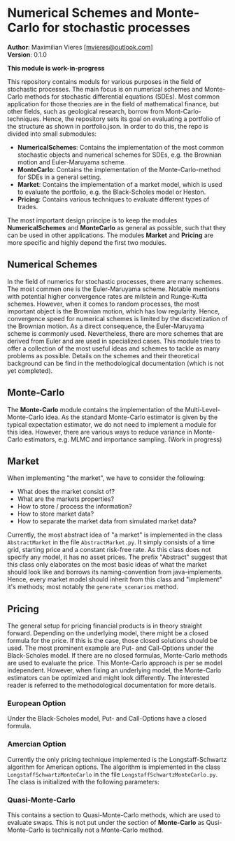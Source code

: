 # Numerical Schemes and Monte-Carlo for stochastic processes

**Author**: Maximilian Vieres [mvieres@outlook.com]\
**Version**: 0.1.0

**This module is work-in-progress**


This repository contains moduls for various purposes in the field of stochastic processes. 
The main focus is on numerical schemes and Monte-Carlo methods for stochastic differential equations (SDEs).
Most common application for those theories are in the field of mathematical finance, but other fields, such as geological research, borrow from Mont-Carlo-techniques.
Hence, the repository sets its goal on evaluating a portfolio of the structure as shown in portfolio.json. In order to do this, the repo is divided into small submodules:
- **NumericalSchemes**: Contains the implementation of the most common stochastic objects and numerical schemes for SDEs, e.g. the Brownian motion and Euler-Maruyama scheme.
- **MonteCarlo**: Contains the implementation of the Monte-Carlo-method for SDEs in a general setting.
- **Market**: Contains the implementation of a market model, which is used to evaluate the portfolio, e.g. the Black-Scholes model or Heston.
- **Pricing**: Contains various techniques to evaluate different types of trades.

The most important design principe is to keep the modules **NumericalSchemes** and **MonteCarlo** as general as possible, such that they can be used in other applications.
The modules **Market** and **Pricing** are more specific and highly depend the first two modules.

## Numerical Schemes
In the field of numerics for stochastic processes, there are many schemes. The most commen one is the Euler-Maruyama scheme. Notable mentions with potential higher convergence rates are milstein and Runge-Kutta schemes.
However, when it comes to random processes, the most important object is the Brownian motion, which has low regularity. Hence, convergence speed for numerical schemes is limited by the discretization of the Brownian motion.
As a direct consequence, the Euler-Maruyama scheme is commonly used. Nevertheless, there are more schemes that are derived from Euler and are used in specialized cases.
This module tries to offer a collection of the most useful ideas and schemes to tackle as many problems as possible.
Details on the schemes and their theoretical background can be find in the methodological documentation (which is not yet completed).


## Monte-Carlo
The **Monte-Carlo** module contains the implementation of the Multi-Level-Monte-Carlo idea.
As the standard Monte-Carlo estimator is given by the typical expectation estimator, we do not need to implement a module for this idea.
However, there are various ways to reduce variance in Monte-Carlo estimators, e.g. MLMC and importance sampling. (Work in progress)

## Market
When implementing "the market", we have to consider the following:
- What does the market consist of?
- What are the markets properties?
- How to store / process the information?
- How to store market data?
- How to separate the market data from simulated market data?

Currently, the most abstract idea of "a market" is implemented in the class `AbstractMarket` in the file `AbstractMarket.py`. It simply consists of a time grid, starting price and a constant risk-free rate. 
As this class does not specify any model, it has no asset prices. The prefix "Abstract" suggest that this class only elaborates on the most basic ideas of what the market should look like and borrows its naming-convention from java-implements.
Hence, every market model should inherit from this class and "implement" it's methods; most notably the `generate_scenarios` method.



## Pricing
The general setup for pricing financial products is in theory straight forward. Depending on the underlying model, there might be a closed formula for the price.
If this is the case, those closed solutions should be used. The most prominent example are Put- and Call-Options under the Black-Scholes model.
If there are no closed formulas, Monte-Carlo methods are used to evaluate the price. This Monte-Carlo approach is per se model independent.
However, when fixing an underlying model, the Monte-Carlo estimators can be optimized and might look differently. The interested reader is referred to the methodological documentation for more details.

### European Option
Under the Black-Scholes model, Put- and Call-Options have a closed formula.

### Amercian Option
Currently the only pricing technique implemented is the Longstaff-Schwartz algorithm for American options. The algorithm is implemented in the class `LongstaffSchwartzMonteCarlo` in the file `LongstaffSchwartzMonteCarlo.py`. The class is initialized with the following parameters:


### Quasi-Monte-Carlo
This contains a section to Quasi-Monte-Carlo methods, which are used to evaluate swaps. This is not put under the section of **Monte-Carlo** as Qusi-Monte-Carlo is technically not a Monte-Carlo method. 

